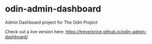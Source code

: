 # odin-admin-dashboard
Admin Dashboard project for The Odin Project

Check out a live version here: https://treverbrice.github.io/odin-admin-dashboard/
